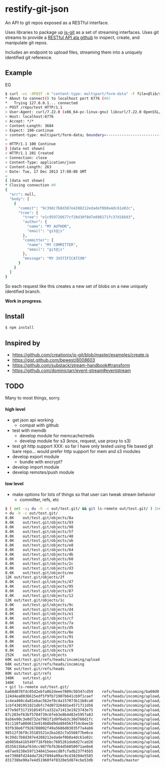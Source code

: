 
# restify-git-json

An API to git repos exposed as a RESTful interface.

Uses libraries to package up
[js-git](https://github.com/creationix/js-git) as a set of streaming
interfaces.  Uses git streams to provide a
[RESTful API ala github](http://developer.github.com/v3/git/blobs/) 
to inspect, create, and manipulate git repos.

Includes an endpoint to upload files, streaming them into a uniquely
identified git reference.

## Example
EG
```bash
$ curl -vs -XPOST -H "content-type: multipart/form-data" -F file=@lib/stream-git.js localhost:6776/repo/test | json
* About to connect() to localhost port 6776 (#0)
*   Trying 127.0.0.1... connected
> POST /repo/test HTTP/1.1
> User-Agent: curl/7.22.0 (x86_64-pc-linux-gnu) libcurl/7.22.0 OpenSSL/1.0.1 zlib/1.2.3.4 libidn/1.23 librtmp/2.3
> Host: localhost:6776
> Accept: */*
> Content-Length: 3684
> Expect: 100-continue
> content-type: multipart/form-data; boundary=----------------------------e64fd18f9418
>
< HTTP/1.1 100 Continue
} [data not shown]
< HTTP/1.1 201 Created
< Connection: close
< Content-Type: application/json
< Content-Length: 263
< Date: Tue, 17 Dec 2013 17:08:08 GMT
<
{ [data not shown]
* Closing connection #0
{ 
  "err": null,
  "body": [
    { 
      "commit": "9c39dc7b8d387e4288212edadef0b0a4dc61e02c",
      "tree": {
        "tree": "e1c959726677cf28d30f8d7e898271fc37d16b93",
        "author": {
          "name": "MY AUTHOR",
          "email": "git@js"
        },
        "committer": {
          "name": "MY COMMITTER",
          "email": "git@js"
        },
        "message": "MY JUSTIFICATION"  
      }
    }
  ]
}

```
So each request like this creates a new set of blobs on a new uniquely
identified branch.

**Work in progress.**

## Install
```bash
$ npm install
```

## Inspired by

* https://github.com/creationix/js-git/blob/master/examples/create.js
* https://gist.github.com/bewest/8008603
* https://github.com/substack/stream-handbook#transform
* https://github.com/dominictarr/event-stream#eventstream

## TODO

Many to most things, sorry.
#### high level
* get json api working
  * compat with github
* test with memdb
  * develop module for memcache/redis
  * develop module for s3 (knox, request, use proxy to s3)
* test git http support XXX: so far I have only tested using file
  based git bare repo... would prefer http support for mem and s3
  modules
* develop export module
  * bundle with encrypt?
* develop import module
* develop remotes/push module

#### low level
* make options for lots of things so that user can tweak stream
  behavior
  * committer, refs, etc


```bash
$ ( set -x; du -h -c out/test.git/ && git ls-remote out/test.git/ ) 2>&1 | tee -a README.markdown 
+ du -h -c out/test.git/
8.0K	out/test.git/objects/8a
8.0K	out/test.git/objects/93
8.0K	out/test.git/objects/98
8.0K	out/test.git/objects/5f
8.0K	out/test.git/objects/48
8.0K	out/test.git/objects/ab
8.0K	out/test.git/objects/e8
8.0K	out/test.git/objects/64
8.0K	out/test.git/objects/4b
8.0K	out/test.git/objects/60
8.0K	out/test.git/objects/2c
8.0K	out/test.git/objects/d3
8.0K	out/test.git/objects/ee
12K	out/test.git/objects/2f
8.0K	out/test.git/objects/47
8.0K	out/test.git/objects/95
8.0K	out/test.git/objects/87
8.0K	out/test.git/objects/12
12K	out/test.git/objects/1c
8.0K	out/test.git/objects/9c
8.0K	out/test.git/objects/d4
8.0K	out/test.git/objects/e1
8.0K	out/test.git/objects/cf
8.0K	out/test.git/objects/7a
8.0K	out/test.git/objects/d5
8.0K	out/test.git/objects/8e
8.0K	out/test.git/objects/91
8.0K	out/test.git/objects/ba
8.0K	out/test.git/objects/97
8.0K	out/test.git/objects/c9
252K	out/test.git/objects
60K	out/test.git/refs/heads/incoming/upload
68K	out/test.git/refs/heads/incoming
76K	out/test.git/refs/heads
80K	out/test.git/refs
340K	out/test.git/
340K	total
+ git ls-remote out/test.git/
ba60d078fdc05d2ebfa0b2deee7809c50347cd59	refs/heads/incoming/ba60d0
124d4ea0036615edf5f9fb71907b641cb9f1caef	refs/heads/incoming/upload/124d4e
1c4ea460cda81ebac5b2ef8c4a157073b11b8ca0	refs/heads/incoming/upload/1c4ea4
1cbf4301951821dbfc74d073264d1e4571711d56	refs/heads/incoming/upload/1cbf43
477e9df3171918545fca332a71413e1923743e75	refs/heads/incoming/upload/477e9d
87c203ef63bf5704f39c6feb3e8b4d82e5957a83	refs/heads/incoming/upload/87c203
8a56e90c3e0d732e7981f1d9f6eb3c30d760d1fc	refs/heads/incoming/upload/8a56e9
91c110fa80d613e914b8bd9da884563f54c6ee1b	refs/heads/incoming/upload/91c110
93fb38e6ff926788002f49a5686d03035f7a4ab6	refs/heads/incoming/upload/93fb38
98512f36f8c35185521e2ba102c7a556877be6ce	refs/heads/incoming/upload/98512f
9c39dc7b8d387e4288212edadef0b0a4dc61e02c	refs/heads/incoming/upload/9c39dc
ab9850a41b549ff16fbbbc7605261de6d27cad26	refs/heads/incoming/upload/ab9850
d535615b6af634cc987fbfb364d56050971ae0e6	refs/heads/incoming/upload/d53561
e87ae9238e5971348415eeecd8fcfadb237f45b5	refs/heads/incoming/upload/e87ae9
ee73988fd244da7262f894a99ac9cd38204e5585	refs/heads/incoming/upload/ee7398
d31738be90a7e4d51960f4f8320e5d874cbe53db	refs/heads/master
```
